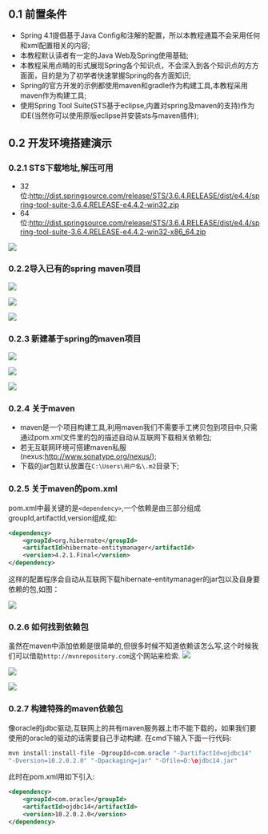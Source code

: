 ## 0.1 前置条件
- Spring 4.1提倡基于Java Config和注解的配置，所以本教程通篇不会采用任何和xml配置相关的内容;
- 本教程默认读者有一定的Java Web及Spring使用基础;
- 本教程采用点睛的形式展现Spring各个知识点，不会深入到各个知识点的方方面面，目的是为了初学者快速掌握Spring的各方面知识;
- Spring的官方开发的示例都使用maven和gradle作为构建工具,本教程采用maven作为构建工具;
- 使用Spring Tool Suite(STS基于eclipse,内置对spring及maven的支持)作为IDE(当然你可以使用原版eclipse并安装sts与maven插件);

## 0.2 开发环境搭建演示

### 0.2.1 STS下载地址,解压可用
  - 32位:http://dist.springsource.com/release/STS/3.6.4.RELEASE/dist/e4.4/spring-tool-suite-3.6.4.RELEASE-e4.4.2-win32.zip
  - 64位:http://dist.springsource.com/release/STS/3.6.4.RELEASE/dist/e4.4/spring-tool-suite-3.6.4.RELEASE-e4.4.2-win32-x86_64.zip

 ![](resources/0-1.jpg)

### 0.2.2导入已有的spring maven项目

 ![](resources/0-2.jpg)

 ![](resources/0-3.jpg)

 ![](resources/0-4.jpg)

### 0.2.3 新建基于spring的maven项目

![](resources/0-5.jpg)

![](resources/0-6.jpg)

![](resources/0-7.jpg)

### 0.2.4 关于maven

- maven是一个项目构建工具,利用maven我们不需要手工拷贝包到项目中,只需通过pom.xml文件里的包的描述自动从互联网下载相关依赖包;
- 若无互联网环境可搭建maven私服(nexus:http://www.sonatype.org/nexus/);
- 下载的jar包默认放置在`C:\Users\用户名\.m2`目录下;

### 0.2.5 关于maven的pom.xml
pom.xml中最关键的是`<dependency>`,一个依赖是由三部分组成groupId,artifactId,version组成,如:
```xml
<dependency>
    <groupId>org.hibernate</groupId>
    <artifactId>hibernate-entitymanager</artifactId>
    <version>4.2.1.Final</version>
</dependency>
```
这样的配置程序会自动从互联网下载hibernate-entitymanager的jar包以及自身要依赖的包,如图：

![](resources/0-8.jpg)

### 0.2.6 如何找到依赖包
虽然在maven中添加依赖是很简单的,但很多时候不知道依赖该怎么写,这个时候我们可以借助`http://mvnrepository.com`这个网站来检索.
![](resources/0-9.jpg)

![](resources/0-10.jpg)

![](resources/0-11.jpg)

### 0.2.7 构建特殊的maven依赖包

像oracle的jdbc驱动,互联网上的共有maven服务器上市不能下载的，如果我们要使用的oracle的驱动的话需要自己手动构建.
在cmd下输入下面一行代码:

```java
mvn install:install-file -DgroupId=com.oracle "-DartifactId=ojdbc14"
"-Dversion=10.2.0.2.0" "-Dpackaging=jar" "-Dfile=D:\ojdbc14.jar"
```

此时在pom.xml用如下引入:
```xml
<dependency>
    <groupId>com.oracle</groupId>
    <artifactId>ojdbc14</artifactId>
    <version>10.2.0.2.0</version>
</dependency>
```






